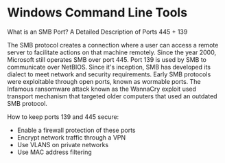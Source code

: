 # Windows Command Line Tools

What is an SMB Port? A Detailed Description of Ports 445 + 139

The SMB protocol creates a connection where a user can access a remote server to facilitate actions on that machine remotely. Since the year 2000, Microsoft still operates SMB over port 445. Port 139 is used by SMB to communicate over NetBIOS. Since it's inception, SMB has developed its dialect to meet network and security requirements. Early SMB protocols were exploitable through open ports, known as wormable ports. The Infamous ransomware attack known as the WannaCry exploit used transport mechanism that targeted older computers that used an outdated SMB protocol. 

How  to keep ports 139 and 445 secure:
  - Enable a firewall protection of these ports
  - Encrypt network traffic through a VPN
  - Use VLANS on private networks 
  - Use MAC address filtering
